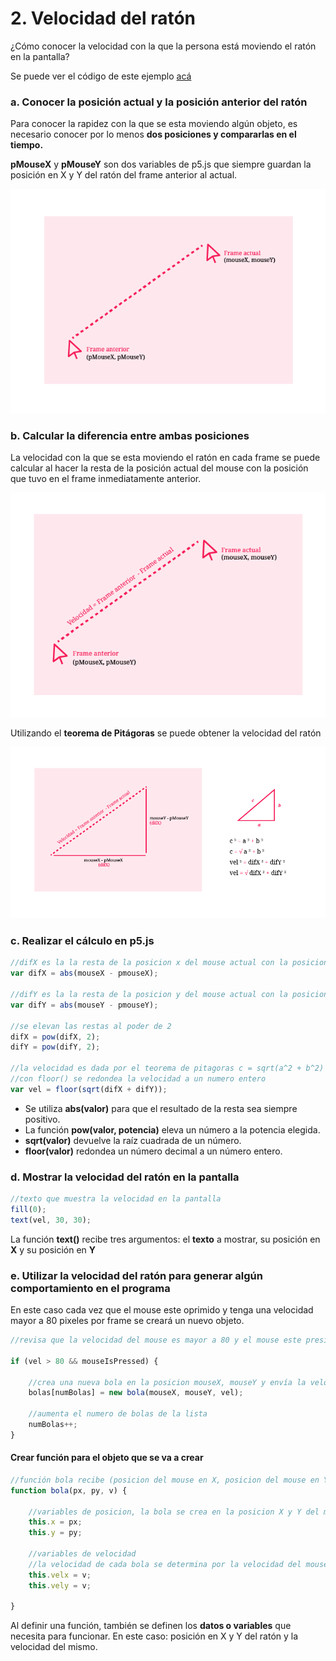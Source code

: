 # 2. Velocidad del ratón

¿Cómo conocer la velocidad con la que la persona está moviendo el ratón en la pantalla?

Se puede ver el código de este ejemplo [acá](http://alpha.editor.p5js.org/laurajunco/sketches/H11vmq0Ab)

### a. Conocer la posición actual y la posición anterior del ratón

Para conocer la rapidez con la que se esta moviendo algún objeto, es necesario conocer por lo menos **dos posiciones y compararlas en el tiempo.**

**pMouseX** y **pMouseY** son dos variables de p5.js que siempre guardan la posición en X y Y del ratón del frame anterior al actual.

![](../.gitbook/assets/archivo-27.png)

### b. Calcular la diferencia entre ambas posiciones

La velocidad con la que se esta moviendo el ratón en cada frame se puede calcular al hacer la resta de la posición actual del mouse con la posición que tuvo en el frame inmediatamente anterior.

![](../.gitbook/assets/archivo-28.png)

Utilizando el **teorema de Pitágoras** se puede obtener la velocidad del ratón

![](../.gitbook/assets/archivo-26.png)

### c. Realizar el cálculo en p5.js

```javascript
//difX es la la resta de la posicion x del mouse actual con la posicion del mouse anterior
var difX = abs(mouseX - pmouseX);

//difY es la la resta de la posicion y del mouse actual con la posicion del mouse anterior
var difY = abs(mouseY - pmouseY);

//se elevan las restas al poder de 2
difX = pow(difX, 2);
difY = pow(difY, 2);

//la velocidad es dada por el teorema de pitagoras c = sqrt(a^2 + b^2)
//con floor() se redondea la velocidad a un numero entero
var vel = floor(sqrt(difX + difY));
```

* Se utiliza **abs\(valor\)**  para que el resultado de la resta sea siempre positivo.
* La función **pow\(valor, potencia\)** eleva un número a la potencia elegida.
* **sqrt\(valor\)** devuelve la raíz cuadrada de un número.
* **floor\(valor\)** redondea un número decimal a un número entero.

### d. Mostrar la velocidad del ratón en la pantalla

```javascript
//texto que muestra la velocidad en la pantalla
fill(0);
text(vel, 30, 30);
```

  
La función **text\(\)** recibe tres argumentos: el **texto** a mostrar, su posición en **X** y su posición en **Y**

### e. Utilizar la velocidad del ratón para generar algún comportamiento en el programa

En este caso cada vez que el mouse este oprimido y tenga una velocidad mayor a 80 pixeles por frame se creará un nuevo objeto.

```javascript
//revisa que la velocidad del mouse es mayor a 80 y el mouse este presionado

if (vel > 80 && mouseIsPressed) {

    //crea una nueva bola en la posicion mouseX, mouseY y envía la velocidad como parametro
    bolas[numBolas] = new bola(mouseX, mouseY, vel);
    
    //aumenta el numero de bolas de la lista
    numBolas++;
}
```

#### Crear función para el objeto que se va a crear

```javascript
//función bola recibe (posicion del mouse en X, posicion del mouse en Y, y la velocidad del ratón)
function bola(px, py, v) {

    //variables de posicion, la bola se crea en la posicion X y Y del mouse que recibe por parametro
    this.x = px;
    this.y = py;
    
    //variables de velocidad
    //la velocidad de cada bola se determina por la velocidad del mouse
    this.velx = v;
    this.vely = v;
 
}
```

Al definir una función, también se definen los **datos o variables** que necesita para funcionar. En este caso: posición en X y Y del ratón y la velocidad del mismo.

